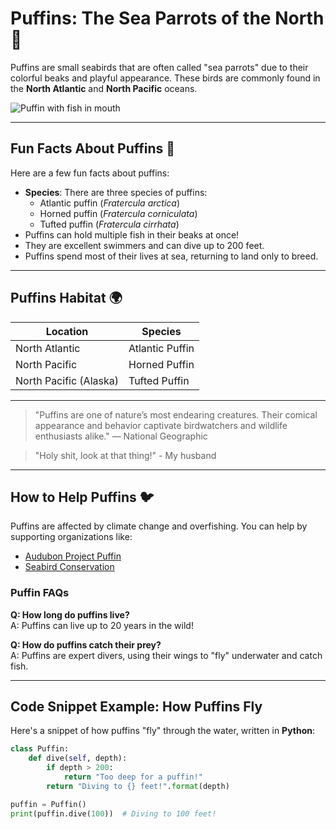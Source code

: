 # Puffins: The Sea Parrots of the North 🐧

Puffins are small seabirds that are often called "sea parrots" due to their colorful beaks and playful appearance. These birds are commonly found in the **North Atlantic** and **North Pacific** oceans.

![Puffin with fish in mouth](https://upload.wikimedia.org/wikipedia/commons/thumb/c/c4/Puffin_%28Fratercula_arctica%29_with_lesser_sand_eels_%28Ammodytes_tobianus%29.jpg/1920px-Puffin_%28Fratercula_arctica%29_with_lesser_sand_eels_%28Ammodytes_tobianus%29.jpg)

---

## Fun Facts About Puffins 🎉

Here are a few fun facts about puffins:

- **Species**: There are three species of puffins:
  - Atlantic puffin (_Fratercula arctica_)
  - Horned puffin (_Fratercula corniculata_)
  - Tufted puffin (_Fratercula cirrhata_)
- Puffins can hold multiple fish in their beaks at once!
- They are excellent swimmers and can dive up to 200 feet.
- Puffins spend most of their lives at sea, returning to land only to breed.

---

## Puffins Habitat 🌍

| Location               | Species           |
|------------------------|-------------------|
| North Atlantic          | Atlantic Puffin   |
| North Pacific           | Horned Puffin     |
| North Pacific (Alaska)  | Tufted Puffin     |


---

> "Puffins are one of nature’s most endearing creatures. Their comical appearance and behavior captivate birdwatchers and wildlife enthusiasts alike." — National Geographic

> "Holy shit, look at that thing!" - My husband

---

## How to Help Puffins 🐦

Puffins are affected by climate change and overfishing. You can help by supporting organizations like:

- [Audubon Project Puffin](https://projectpuffin.audubon.org/)
- [Seabird Conservation](https://www.seabirdconservation.org)

### Puffin FAQs

**Q: How long do puffins live?**  
A: Puffins can live up to 20 years in the wild!

**Q: How do puffins catch their prey?**  
A: Puffins are expert divers, using their wings to "fly" underwater and catch fish.

---

## Code Snippet Example: How Puffins Fly

Here's a snippet of how puffins "fly" through the water, written in **Python**:

```python
class Puffin:
    def dive(self, depth):
        if depth > 200:
            return "Too deep for a puffin!"
        return "Diving to {} feet!".format(depth)

puffin = Puffin()
print(puffin.dive(100))  # Diving to 100 feet!
```
